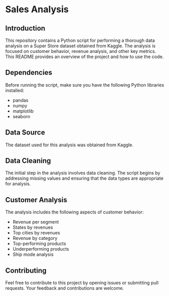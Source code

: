 # Sales Analysis
 
## Introduction

This repository contains a Python script for performing a thorough data analysis on a Super Store dataset obtained from Kaggle. The analysis is focused on customer behavior, revenue analysis, and other key metrics. This README provides an overview of the project and how to use the code.

## Dependencies

Before running the script, make sure you have the following Python libraries installed:
 - pandas
 - numpy
 - matplotlib
 - seaborn

## Data Source

The dataset used for this analysis was obtained from Kaggle.

## Data Cleaning

The initial step in the analysis involves data cleaning. The script begins by addressing missing values and ensuring that the data types are appropriate for analysis.

## Customer Analysis

The analysis includes the following aspects of customer behavior:

- Revenue per segment
- States by revenues
- Top cities by revenues
- Revenue by category
- Top-performing products
- Underperforming products
- Ship mode analysis

## Contributing

Feel free to contribute to this project by opening issues or submitting pull requests. Your feedback and contributions are welcome.
